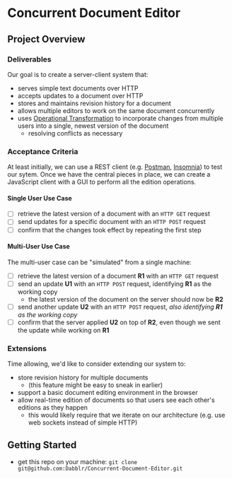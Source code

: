# Concurrent Document Editor
## Project Overview
### Deliverables
Our goal is to create a server-client system that:
* serves simple text documents over HTTP
* accepts updates to a document over HTTP
* stores and maintains revision history for a document
* allows multiple editors to work on the same document concurrently
* uses [Operational Transformation](https://en.wikipedia.org/wiki/Operational_transformation) to incorporate changes from multiple users into a single, newest version of the document
    * resolving conflicts as necessary

### Acceptance Criteria
At least initially, we can use a REST client (e.g. [Postman](https://www.getpostman.com/), [Insomnia](https://insomnia.rest/)) to test our sytem. Once we have the central pieces in place, we can create a JavaScript client with a GUI to perform all the edition operations.

#### Single User Use Case
- [ ] retrieve the latest version of a document with an `HTTP GET` request
- [ ] send updates for a specific document with an `HTTP POST` request
- [ ] confirm that the changes took effect by repeating the first step

#### Multi-User Use Case
The multi-user case can be "simulated" from a single machine:
- [ ] retrieve the latest version of a document **R1** with an `HTTP GET` request
- [ ] send an update **U1** with an `HTTP POST` request, identifying **R1** as the working copy
    - the latest version of the document on the server should now be **R2**
- [ ] send another update **U2** with an `HTTP POST` request, *also identifying **R1** as the working copy*
- [ ] confirm that the server applied **U2** on top of **R2**, even though we sent the update while working on **R1**

### Extensions
Time allowing, we'd like to consider extending our system to:
* store revision history for multiple documents
    * (this feature might be easy to sneak in earlier)
* support a basic document editing environment in the browser
* allow real-time edition of documents so that users see each other's editions as they happen
    * this would likely require that we iterate on our architecture (e.g. use web sockets instead of simple HTTP)

## Getting Started
* get this repo on your machine: `git clone git@github.com:Dabblr/Concurrent-Document-Editor.git`